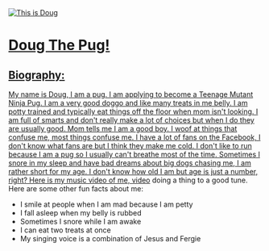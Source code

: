 <a href="https://en.wikipedia.org/wiki/Doug_the_Pug" target="_blank">
  <img src="https://commons.wikimedia.org/wiki/File:DougNYC.JPG" alt="This is Doug"
</a>
<h1>Doug The Pug!</h1>
<h2>Biography:</h2>
<p> My name is Doug, I am a pug. I am applying to become a Teenage Mutant Ninja Pug. I am a very good doggo and like many treats in me belly. I am potty trained and typically eat things off the floor when mom isn't looking. I am full of smarts and don't really make a lot of choices but when I do they are usually good. Mom tells me I am a good boy. I woof at things that confuse me, most things confuse me. I have a lot of fans on the Facebook, I don't know what fans are but I think they make me cold. I don't like to run because I am a pug so I usually can't breathe most of the time. Sometimes I snore in my sleep and have bad dreams about big dogs chasing me, I am rather short for my age. I don't know how old I am but age is just a number, right? Here is my music video of me, <a href="https://www.youtube.com/watch?v=Vj_emVFPgJ8"target="_blank">video</a> doing a thing to a good tune. Here are some other fun facts about me:
  <ul>
    <li> I smile at people when I am mad because I am petty</li>
    <li> I fall asleep when my belly is rubbed</li>
    <li> Sometimes I snore while I am awake </li>
    <li> I can eat two treats at once </li>
    <li> My singing voice is a combination of Jesus and Fergie</li>
  </ul>
</p>
